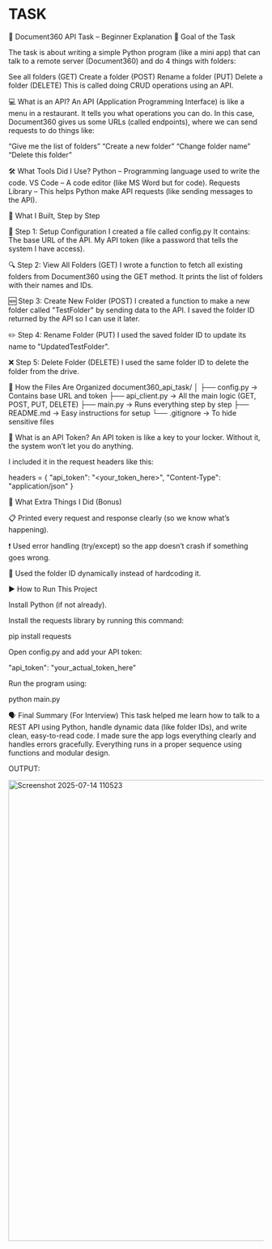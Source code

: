 # TASK

📝 Document360 API Task – Beginner Explanation
🎯 Goal of the Task

The task is about writing a simple Python program (like a mini app) that can talk to a remote server (Document360) and do 4 things with folders:


See all folders (GET)
Create a folder (POST)
Rename a folder (PUT)
Delete a folder (DELETE)
This is called doing CRUD operations using an API.


💻 What is an API?
An API (Application Programming Interface) is like a menu in a restaurant. It tells you what operations you can do. In this case, Document360 gives us some URLs (called endpoints), where we can send requests to do things like:

“Give me the list of folders”
“Create a new folder”
“Change folder name”
“Delete this folder”

🛠️ What Tools Did I Use?
Python – Programming language used to write the code.
VS Code – A code editor (like MS Word but for code).
Requests Library – This helps Python make API requests (like sending messages to the API).

🔨 What I Built, Step by Step

📁 Step 1: Setup Configuration
I created a file called config.py
It contains:
The base URL of the API.
My API token (like a password that tells the system I have access).

🔍 Step 2: View All Folders (GET)
I wrote a function to fetch all existing folders from Document360 using the GET method.
It prints the list of folders with their names and IDs.

🆕 Step 3: Create New Folder (POST)
I created a function to make a new folder called "TestFolder" by sending data to the API.
I saved the folder ID returned by the API so I can use it later.

✏️ Step 4: Rename Folder (PUT)
I used the saved folder ID to update its name to "UpdatedTestFolder".

❌ Step 5: Delete Folder (DELETE)
I used the same folder ID to delete the folder from the drive.


🧱 How the Files Are Organized
document360_api_task/
│
├── config.py        → Contains base URL and token
├── api_client.py    → All the main logic (GET, POST, PUT, DELETE)
├── main.py          → Runs everything step by step
├── README.md        → Easy instructions for setup
└── .gitignore       → To hide sensitive files

🔐 What is an API Token?
An API token is like a key to your locker.
Without it, the system won’t let you do anything.



I included it in the request headers like this:


headers = {
    "api_token": "<your_token_here>",
    "Content-Type": "application/json"
}


🧪 What Extra Things I Did (Bonus)

📋 Printed every request and response clearly (so we know what’s happening).

❗ Used error handling (try/except) so the app doesn’t crash if something goes wrong.

🔁 Used the folder ID dynamically instead of hardcoding it.


▶️ How to Run This Project

Install Python (if not already).

Install the requests library by running this command:

pip install requests

Open config.py and add your API token:

"api_token": "your_actual_token_here"

Run the program using:

python main.py



🗣️ Final Summary (For Interview)
This task helped me learn how to talk to a REST API using Python, handle dynamic data (like folder IDs), and write clean, easy-to-read code. I made sure the app logs everything clearly and handles errors gracefully. Everything runs in a proper sequence using functions and modular design.


OUTPUT:

<img width="1570" height="909" alt="Screenshot 2025-07-14 110523" src="https://github.com/user-attachments/assets/1ef404cb-12a6-44c2-90ce-d234216c7d13" />

